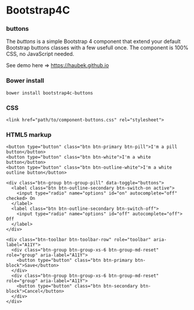 # Bootstrap4C

### buttons

The *buttons* is a simple Bootstrap 4 component that extend your default Bootstrap buttons classes with a few usefull once. The component is 100% CSS, no JavaScript needed.

See demo here => https://haubek.github.io

### Bower install

```
bower install bootstrap4c-buttons
```

### CSS

```
<link href="path/to/component-buttons.css" rel="stylesheet">
```

### HTML5 markup

```
<button type="button" class="btn btn-primary btn-pill">I'm a pill button</button>
<button type="button" class="btn btn-white">I'm a white button</button>
<button type="button" class="btn btn-outline-white">I'm a white outline button</button>
```

```
<div class="btn-group btn-group-pill" data-toggle="buttons">
  <label class="btn btn-outline-secondary btn-switch-on active">
    <input type="radio" name="options" id="on" autocomplete="off" checked> On
  </label>
  <label class="btn btn-outline-secondary btn-switch-off">
    <input type="radio" name="options" id="off" autocomplete="off"> Off
  </label>
</div>
```

```
<div class="btn-toolbar btn-toolbar-row" role="toolbar" aria-label="A11Y">
  <div class="btn-group btn-group-xs-6 btn-group-md-reset" role="group" aria-label="A11Y">
    <button type="button" class="btn btn-primary btn-block">Save</button>
  </div>
  <div class="btn-group btn-group-xs-6 btn-group-md-reset" role="group" aria-label="A11Y">
    <button type="button" class="btn btn-secondary btn-block">Cancel</button>
  </div>
</div>
```
